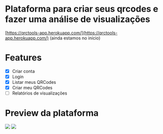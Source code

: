 # Plataforma para criar seus qrcodes e fazer uma análise de visualizações

[https://qrctools-app.herokuapp.com/](https://qrctools-app.herokuapp.com/) (ainda estamos no início)

# Features

* [x] Criar conta
* [x] Login
* [x] Listar meus QRCodes
* [x] Criar meu QRCodes
* [ ] Relatórios de visualizações  

# Preview da plataforma
<img src="https://qrcodes-images.s3.sa-east-1.amazonaws.com/Print+1.png"  />

<img src="https://qrcodes-images.s3.sa-east-1.amazonaws.com/Print+2.png"  />
